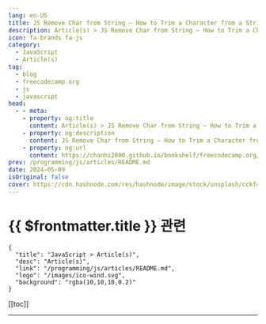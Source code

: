 ```yaml
---
lang: en-US
title: JS Remove Char from String – How to Trim a Character from a String in JavaScript
description: Article(s) > JS Remove Char from String – How to Trim a Character from a String in JavaScript
icon: fa-brands fa-js
category: 
  - JavaScript
  - Article(s)
tag: 
  - blog
  - freecodecamp.org
  - js
  - javascript
head:
  - - meta:
    - property: og:title
      content: Article(s) > JS Remove Char from String – How to Trim a Character from a String in JavaScript
    - property: og:description
      content: JS Remove Char from String – How to Trim a Character from a String in JavaScript
    - property: og:url
      content: https://chanhi2000.github.io/bookshelf/freecodecamp.org/javascript-remove-char-from-string.html
prev: /programming/js/articles/README.md
date: 2024-05-09
isOriginal: false
cover: https://cdn.hashnode.com/res/hashnode/image/stock/unsplash/cckf4TsHAuw/upload/1d75957a397f479d41bc73b407025508.jpeg
---
```


# {{ $frontmatter.title }} 관련

```component VPCard
{
  "title": "JavaScript > Article(s)",
  "desc": "Article(s)",
  "link": "/programming/js/articles/README.md",
  "logo": "/images/ico-wind.svg",
  "background": "rgba(10,10,10,0.2)"
}
```

[[toc]]

---

<SiteInfo
  name="JS Remove Char from String – How to Trim a Character from a String in JavaScript"
  desc="Manipulating strings is a fundamental skill in programming. A common task you might encounter when coding in JavaScript is trimming characters from a string. Trimming involves removing specific characters from the beginning and/or end of a string. Th..."
  url="https://freecodecamp.org/news/javascript-remove-char-from-string/"
  logo="https://cdn.freecodecamp.org/universal/favicons/favicon.ico"
  preview="https://cdn.hashnode.com/res/hashnode/image/stock/unsplash/cckf4TsHAuw/upload/1d75957a397f479d41bc73b407025508.jpeg"/>

<!-- TODO: 작성 -->

